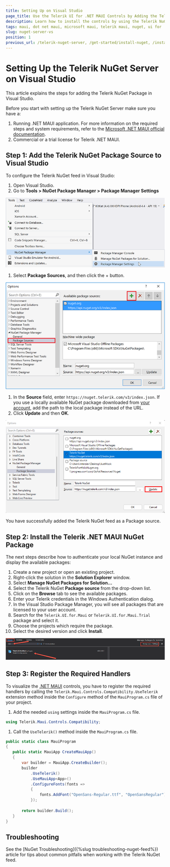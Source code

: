 ```yaml
---
title: Setting Up on Visual Studio
page_title: Use the Telerik UI for .NET MAUI Controls by Adding the Telerik NuGet Server to Visual Studio
description: Learn how to install the controls by using the Telerik NuGet Server with Visual Studio.
tags: maui, dot net maui, microsoft maui, telerik maui, nuget, ui for .net maui controls, windows, install, telerik .net maui, 
slug: nuget-server-vs
position: 1
previous_url: /telerik-nuget-server, /get-started/install-nuget, /installation/install-nuget, /get-started/windows/first-steps-nuget
---
```


# Setting Up the Telerik NuGet Server on Visual Studio

This article explains the steps for adding the Telerik NuGet Package in Visual Studio.

Before you start with setting up the Telerik NuGet Server make sure you have a:

1. Running .NET MAUI application. For more information on the required steps and system requirements, refer to the <a href="https://docs.microsoft.com/en-us/dotnet/maui/get-started/installation" target="_blank">Microsoft .NET MAUI official documentation</a>.
2. Commercial or a trial license for Telerik .NET MAUI.

## Step 1: Add the Telerik NuGet Package Source to Visual Studio

To configure the Telerik NuGet feed in Visual Studio:

1. Open Visual Studio.
1. Go to **Tools > NuGet Package Manager > Package Manager Settings**

  ![Telerik NuGet Package Manager context menu with the Package Manager Settings option](../../installation/images/nuget-vs-pm-settings.png)

1. Select **Package Sources**, and then click the + button.

  ![Package Sources dialog with the Available package sources field](../../installation/images/nuget-vs-add-source.png)

1. In the **Source** field, enter `https://nuget.telerik.com/v3/index.json`. If you use a locally available NuGet package downloaded from <a href="https://www.telerik.com/account/" target="_blank">your account</a>, add the path to the local package instead of the URL.
1. Click **Update** and then **OK**.

  ![Package Sources field with the checked Telerik NuGet option](../../installation/images/nuget-vs-telerik-server.png)

You have successfully added the Telerik NuGet feed as a Package source.


## Step 2: Install the Telerik .NET MAUI NuGet Package

The next steps describe how to authenticate your local NuGet instance and display the available packages:

1. Create a new project or open an existing project.
1. Right-click the solution in the **Solution Explorer** window.
1. Select **Manage NuGet Packages for Solution...**
1. Select the Telerik NuGet **Package source** from the drop-down list.
1. Click on the **Browse** tab to see the available packages.
1. Enter your Telerik credentials in the Windows Authentication dialog.
1. In the Visual Studio Package Manager, you will see all packages that are licensed to your user account.
1. Search for the `Telerik.UI.for.Maui` or `Telerik.UI.for.Maui.Trial` package and select it.
1. Choose the projects which require the package.
1. Select the desired version and click **Install**.

![Manage Packages for Solutions dialog with the search field and the Telerik.UI.for.MAUI package](../../installation/images/maui-nuget.png)

## Step 3: Register the Required Handlers

To visualize the [.NET MAUI](https://www.telerik.com/maui-ui) controls, you have to register the required handlers by calling the `Telerik.Maui.Controls.Compatibility.UseTelerik` extension method inside the `Configure` method of the `MauiProgram.cs` file of your project.

1. Add the needed `using` settings inside the `MauiProgram.cs` file.

 ```C#
using Telerik.Maui.Controls.Compatibility;
 ```

1. Call the `UseTelerik()` method inside the `MauiProgram.cs` file.

 ```C#
public static class MauiProgram
{
	public static MauiApp CreateMauiApp()
	{
		var builder = MauiApp.CreateBuilder();
		builder
			.UseTelerik()
			.UseMauiApp<App>()
			.ConfigureFonts(fonts =>
			{
				fonts.AddFont("OpenSans-Regular.ttf", "OpenSansRegular");
			});

		return builder.Build();
	}
}
 ```

## Troubleshooting

See the [NuGet Troubleshooting]({%slug troubleshooting-nuget-feed%}) article for tips about common pitfalls when working with the Telerik NuGet feed.
